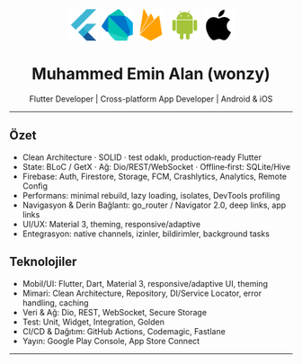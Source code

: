<div align="center">
	<img src="https://raw.githubusercontent.com/devicons/devicon/master/icons/flutter/flutter-original.svg" height="56" alt="Flutter" />
	<img src="https://raw.githubusercontent.com/devicons/devicon/master/icons/dart/dart-original.svg" height="56" alt="Dart" />
	<img src="https://raw.githubusercontent.com/devicons/devicon/master/icons/firebase/firebase-plain.svg" height="56" alt="Firebase" />
	<img src="https://raw.githubusercontent.com/devicons/devicon/master/icons/android/android-original.svg" height="56" alt="Android" />
	<img src="https://raw.githubusercontent.com/devicons/devicon/master/icons/apple/apple-original.svg" height="56" alt="iOS" />
</div>

<h1 align="center">Muhammed Emin Alan (wonzy)</h1>
<p align="center">Flutter Developer | Cross-platform App Developer | Android & iOS</p>

---

## Özet
- Clean Architecture · SOLID · test odaklı, production‑ready Flutter
- State: BLoC / GetX · Ağ: Dio/REST/WebSocket · Offline‑first: SQLite/Hive
- Firebase: Auth, Firestore, Storage, FCM, Crashlytics, Analytics, Remote Config
- Performans: minimal rebuild, lazy loading, isolates, DevTools profiling
- Navigasyon & Derin Bağlantı: go_router / Navigator 2.0, deep links, app links
- UI/UX: Material 3, theming, responsive/adaptive
- Entegrasyon: native channels, izinler, bildirimler, background tasks

## Teknolojiler
- Mobil/UI: Flutter, Dart, Material 3, responsive/adaptive UI, theming
- Mimari: Clean Architecture, Repository, DI/Service Locator, error handling, caching
- Veri & Ağ: Dio, REST, WebSocket, Secure Storage
- Test: Unit, Widget, Integration, Golden
- CI/CD & Dağıtım: GitHub Actions, Codemagic, Fastlane
- Yayın: Google Play Console, App Store Connect

---


